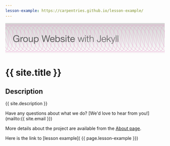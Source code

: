 ```yaml
---
lesson-example: https://carpentries.github.io/lesson-example/
---
```


<img src="images/site_banner.png" alt="Group Website with Jekyll">

# {{ site.title }}
   
## Description
 {{ site.description }}

 Have any questions about what we do? [We'd love to hear from you!](mailto:{{ site.email }})
 
 
More details about the project are available from the [About page](about.md).


Here is the link to [lesson example]( {{ page.lesson-example }})
